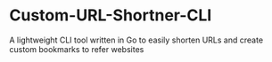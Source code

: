 # Custom-URL-Shortner-CLI
A lightweight CLI tool written in Go to easily shorten URLs and create custom bookmarks to refer websites
